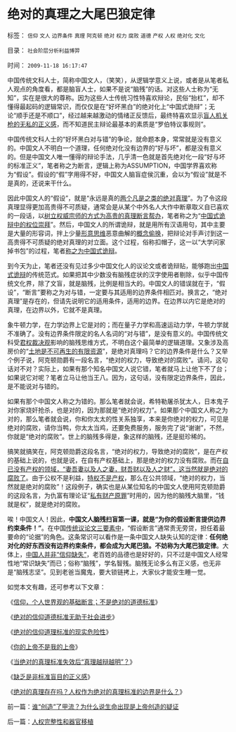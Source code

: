 # 绝对的真理之大尾巴狼定律

标签： `信仰` `文人` `边界条件` `真理` `阿克顿` `绝对` `权力` `腐败` `道德` `产权` `人权` `绝对化` `文化` 

目录： `社会阶层分析利益博羿`

时间： `2009-11-18 16:17:47`

中国传统文科人士，简称中国文人，（笑笑），从逻辑学意义上说，或者是从笔者私人观点的角度看，都是脑盲人士，如果不是说“脑残”的话。对这些人士称为“无知”，实在是很大的尊称。因为这些人士传统习性特喜欢辩论，民俗“抬杠”，却不懂得最起码的逻辑常识，而仅仅是在“好坏黑白”的绝对化上“中国式诡辩”；无论“顺手还是不顺口”，经过越来越激动的情绪正反馈后，最终特喜欢显示[盲人机关枪的无私的正义感](../../../2009/11/14/正义感也可以变得非常可怕.md)，而不知道民主辩论最基本的素质是“罗伯特议事规则”。

中国传统文科人士的“好坏黑白对与错”的争论，就命题本身，常常就是没有意义的。中国文人不明白一个道理，任何绝对化没有边界的“好与坏”，都是没有意义的。但是中国文人唯一懂得的辩论手法，几乎清一色就是首先绝对化一段“好与坏的标准正义”，笔者称之为断言，逻辑上称为ASSUMPTION，中国学界喜欢称为“假设”。假设的“假”字用得不好，中国文人脑盲症侯沉重，会以为“假设”就是不是真的，还说来干什么。

因此中国文人的“假设”，就是“永远是真的[两个凡是之类的绝对真理](http://hi.baidu.com/darthchn/blog/item/369488acf4033d004a36d633.html)”。为了令这段真理显得更加高贵得不可质疑，通常会是从某个中外名人大作中断章取义自已喜欢的一段话，以[树立权威宗师的方式为高贵的真理断言帮办](../../../2009/7/27/离不开哲学理论的文化离不开权威的N代宗师.md)，笔者称之为“[中国式诡辩中的权位崇拜](../../../2008/10/10/中国式诡辩：官本位文化之权位崇拜心魔.md)”。然后，中国文人的所谓诡辩，就是用所有汉语用句，其中主要是大量的形容词，拌上少量[形意思维](../../../2009/4/17/形意思维：科学类思维和哲学类思维的根本区别.md)恶意曲解的[概念偷换](../../../2009/5/14/中国式诡辩：利用汉语歧义特点曲解.md)，把辩论对手声讨到这一高贵得不可质疑的绝对真理的对立面。这个过程，俗称扣帽子，这一以“大学问家掉书包”的过程，笔者[称之为中国式诡辩](../../../2008/8/31/“大学无书”，远离中国式诡辩！.md)。

到今天为止，笔者还没有见过多少中国文化人的议论文或者诡辩贴，能够跑出[中国式诡辩](../../../2008/8/31/“大学无书”，远离中国式诡辩！.md)的传统范式。如果把其中少数没有脑残症状的汉字使用者剔除，似乎中国传统文化界，除了文盲，就是脑残，比例是相当大的。中国文人的错误就在于，“假设”，“断言”要称之为对与错，一定要与其适用的边界条件相匹对。换言之，“绝对真理”是存在的，但请先说明它的适用条件，适用的边界。在边界以内它是绝对的真理，在边界以外，它就不是真理。

象牛顿力学，在力学边界上它是对的；而在量子力学和高速运动力学，牛顿力学就不准确了。没有边界条件限定的名人名词的“对与错”，是没有意义的。中国传统文科受[君权裁决观](../../../2009/3/25/中国式诡辩：疑证从有，君权裁决.md)影响的脑残思维方式，不明白这个最简单的逻辑道理。又象涉及高房价的“[土地是不可再生的有限资源](../../../2009/1/18/土地资源不可再生是开发商的谎言，粮食危机子虚乌有.md)”，是绝对真理吗？它的边界条件是什么？又举个例子说，阿克顿勋爵有一段名言，“绝对的权力，导致绝对的腐败”。请问，这句话对不对？实际上，如果有那个知名中国文人说它错，笔者就马上让他下不了台；如果说它对呢？笔者立马让他当王八。因为，这句话，没有限定边界条件，因此，是不能说对与错的。

如果有那个中国文人称之为错的。那么笔者就会说，希特勒屠杀犹太人，日本鬼子对你家烧奸抢杀，也是对的，因为那就是“绝对的权力”。如果那个中国文人称之为对的，那么笔者就会说，你和你太太的性关系独享，本来是你绝对的权力，可见是绝对的腐败，请你当鸭，你太太当鸡，还要免费服务，服务完了说“谢谢”，不然，你就是“绝对的腐败”。世上的脑残多得是，象这样的脑残，还是挺珍稀的。

搞笑就搞笑在，阿克顿勋爵这段名言，“绝对的权力，导致绝对的腐败”，是在产权的基础上说的，也就是说，在自有产权基础上，那是绝对的权力没有腐败。而在[自已没有产权的领域，“妻吾妻以及人之妻，财吾财以及人之财”，这当然就是绝对的腐败了](../../../2009/11/14/小奴意识缔造了中国传统文化.md)。由于公权不是利益，[特权不是产权](../../../2009/7/21/混水便于摸鱼，特权等于产权.md)，那么在公共领域，“绝对的权力，当然就是绝对的腐败”！这段例子，确实也是从某位知名的中国文人使用阿克顿勋爵的这段名言，为仇富有理论证“[私有财产原罪](../../../2007/9/30/中国人的道德枷锁和个人财富原罪观.md)”时用的，因为他的脑残大脑里，“钱就是权”，就是绝对的腐败。

唉！中国文人！因此，**中国文人脑残扫盲第一课，就是“为你的假设断言提供边界约束条件！”**。在中国[传统议论文三要素中](../../../2009/5/20/疑证与实证及汉议论文三要素论.md)，“假设断言”通常责无旁贷，担任着最要命的“论据”的角色。这条常识可以看作是一条中国文人缺失认知的定律：**任何绝对化的好东西没有边界约束条件，都会成为大尾巴狼。不妨称为大尾巴狼定律**。大体上，[中国人并非“信仰缺失”](../../../2009/4/11/大学无书：中国信仰缺失是一个伪命题.md)，老百姓的品德也是好好的，只不过是中国文人经常性地“常识缺失”而已；俗称“脑残”，学名智残。脑残无论多么有正义感，也无非是“脑残志坚”。见到老爸当魔鬼，要大锁链拷上，大家伙才能安生睡一觉。

如觉本文有趣，还可参考以下文章：

《[信仰，个人世界观的基础断言；不是绝对的道德标准](../../../2009/3/11/信仰，个人世界观的基础断言；不是绝对的道德标准.md)》

《[绝对的信仰道德标准无助于社会进步](http://darthvad.blog.163.com/blog/static/5339947020094235642948/)》

《[绝对的信仰道理标准的现实危险性](http://darthvad.blog.sohu.com/112211203.html)》

《[你的上帝不是我的上帝](../../../2009/6/25/MyGod!我的上帝！绝对的真理存在吗？.md)》

《[当绝对的真理标准失效后“真理越辩越明”？](../../../2009/11/16/当绝对的真理标准失效后“真理越辩越明”？.md)》

《[缺乏是非标准盲目的正义感](../../../2009/11/14/正义感也可以变得非常可怕.md)》

《[绝对的真理存在吗？人权作为绝对的真理标准的边界是什么？](../../../2009/7/4/绝对的真理存在吗？历史实证集如何认定.md)》



前一篇：[谁“创造”了甲流？为什么说生命出现是上帝创造的疑证](../../../2009/11/18/谁“创造”了甲流？为什么说生命出现是上帝创造的疑证.md)

后一篇：[人权完整性和器官移植](../../../2009/11/19/人权完整性和器官移植.md)